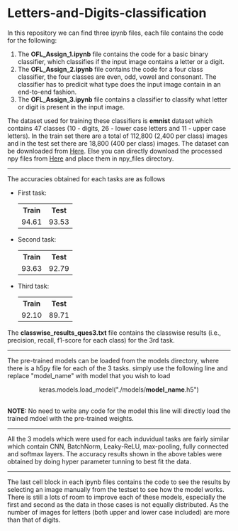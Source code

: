 # Letters-and-Digits-classification

In this repository we can find three ipynb files, each file contains the code for the following:
<ol>
  <li>The <b>OFL_Assign_1.ipynb</b> file contains the code for a basic binary classifier, which classifies if the input image contains a letter or a digit.</li>
  <li>The <b>OFL_Assign_2.ipynb</b> file contains the code for a four class classifier, the four classes are even, odd, vowel and consonant. The classifier has to predicit what type does the input image contain in an end-to-end fashion.</li>
  <li>The <b>OFL_Assign_3.ipynb</b> file contains a classifier to classify what letter or digit is present in the input image.</li>
</ol>

The dataset used for training these classifiers is <b>emnist</b> dataset which contains 47 classes (10 - digits, 26 - lower case letters and 11 - upper case letters). In the train set there are a total of 112,800 (2,400 per class) images and in the test set there are 18,800 (400 per class) images. The dataset can be downloaded from <a href="https://drive.google.com/open?id=12OYCKGQp1VybvLM157ioLU4Bjt7PWpt-">Here</a>. Else you can directly download the processed npy files from <a href="https://drive.google.com/drive/folders/1mM0AXR0dk0fFucac0bRi7SrIl90g3KJK?usp=sharing">Here</a> and place them in npy_files directory.

<hr>
The accuracies obtained for each tasks are as follows
<ul>
  <li>
    First task:
    <table>
      <tr><th>Train</th><th>Test</th></tr>
      <tr><td>94.61</td><td>93.53</td></tr>
    </table>
  </li>
  <li>
    Second task:
    <table>
      <tr><th>Train</th><th>Test</th></tr>
      <tr><td>93.63</td><td>92.79</td></tr>
    </table>
  </li>
  <li>
    Third task:
    <table>
      <tr><th>Train</th><th>Test</th></tr>
      <tr><td>92.10</td><td>89.71</td></tr>
    </table>
  </li>
</ul>

The <b>classwise_results_ques3.txt</b> file contains the classwise results (i.e., precision, recall, f1-score for each class) for the 3rd task.
<hr>
The pre-trained models can be loaded from the models directory, where there is a h5py file for each of the 3 tasks.
simply use the following line and replace "model_name" with model that you wish to load<br>
<p style="text-align:center">keras.models.load_model("./models/<b>model_name</b>.h5")</p><br>
  <b>NOTE: </b>No need to write any code for the model this line will directly load the trained mdoel with the pre-trained weights.
<hr>

All the 3 models which were used for each induvidual tasks are fairly similar which contain CNN, BatchNorm, Leaky-ReLU, max-pooling, fully connected and softmax layers. The accuracy results shown in the above tables were obtained by doing hyper parameter tunning to best fit the data.

<hr>

The last cell block in each ipynb files contains the code to see the results by selecting an image manually from the testset to see how the model works. There is still a lots of room to improve each of these models, especially the first and second as the data in those cases is not equally distributed. As the number of images for letters (both upper and lower case included) are more than that of digits.
